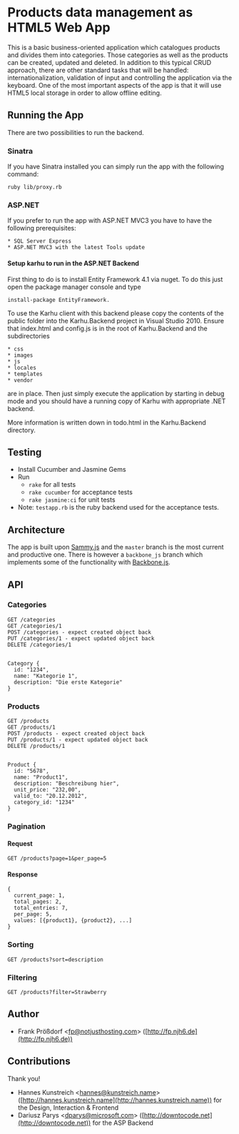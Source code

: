 ﻿# Products data management as HTML5 Web App

This is a basic business-oriented application which catalogues products and divides them into categories. Those categories as well as the products can be created, updated and deleted. In addition to this typical CRUD approach, there are other standard tasks that will be handled: internationalization, validation of input and controlling the application via the keyboard. One of the most important aspects of the app is that it will use HTML5 local storage in order to allow offline editing.


## Running the App

There are two possibilities to run the backend.

### Sinatra

If you have Sinatra installed you can simply run the app with the following
command:

    ruby lib/proxy.rb

### ASP.NET 

If you prefer to run the app with ASP.NET MVC3 you have to have the following
prerequisites:

	* SQL Server Express
	* ASP.NET MVC3 with the latest Tools update
	
#### Setup karhu to run in the ASP.NET Backend

First thing to do is to install Entity Framework 4.1 via nuget. 
To do this just open the package manager console and type 

	install-package EntityFramework. 

To use the Karhu client with this backend please copy the contents of the public folder into the Karhu.Backend project in Visual Studio 2010. Ensure that index.html and config.js is in the root of Karhu.Backend and the subdirectories 

	* css
	* images
	* js
	* locales
	* templates
	* vendor

are in place. Then just simply execute the application by starting in debug mode and you should have a running copy of Karhu with appropriate .NET backend.

More information is written down in todo.html in the Karhu.Backend directory.
  
## Testing

  * Install Cucumber and Jasmine Gems
  * Run
    * `rake` for all tests
    * `rake cucumber` for acceptance tests
    * `rake jasmine:ci` for unit tests
  * Note: `testapp.rb` is the ruby backend used for the acceptance tests.


## Architecture

The app is built upon [Sammy.js](http://sammyjs.org) and the `master` branch is the most current and productive one. There is however a `backbone_js` branch which implements some of the functionality with [Backbone.js](http://documentcloud.github.com/backbone).


## API

### Categories

    GET /categories
    GET /categories/1
    POST /categories - expect created object back
    PUT /categories/1 - expect updated object back
    DELETE /categories/1


    Category {
      id: "1234",
      name: "Kategorie 1",
      description: "Die erste Kategorie"
    }    

### Products

    GET /products
    GET /products/1
    POST /products - expect created object back
    PUT /products/1 - expect updated object back
    DELETE /products/1


    Product {
      id: "5678",
      name: "Product1",
      description: "Beschreibung hier",
      unit_price: "232,00",
      valid_to: "20.12.2012",
      category_id: "1234"
    }
    
### Pagination

#### Request
    
    GET /products?page=1&per_page=5
    
#### Response

    {
      current_page: 1,
      total_pages: 2,
      total_entries: 7,
      per_page: 5,
      values: [{product1}, {product2}, ...]
    }
    
### Sorting

    GET /products?sort=description
    
### Filtering

    GET /products?filter=Strawberry
    
## Author

  * Frank Prößdorf <<fp@notjusthosting.com>> ([http://fp.njh6.de](http://fp.njh6.de))


## Contributions

Thank you!

  * Hannes Kunstreich <<hannes@kunstreich.name>> ([http://hannes.kunstreich.name](http://hannes.kunstreich.name)) for the Design, Interaction & Frontend
  * Dariusz Parys <<dparys@microsoft.com>> ([http://downtocode.net](http://downtocode.net)) for the ASP Backend

